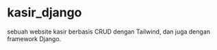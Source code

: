 # kasir_django
sebuah website kasir berbasis CRUD dengan Tailwind, dan juga dengan framework Django.
